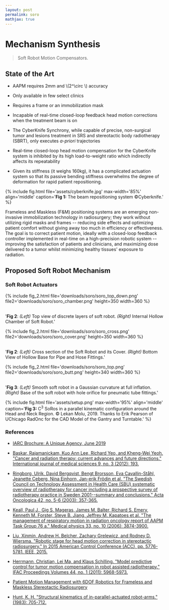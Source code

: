 ```yaml
---
layout: post
permalink: soro
mathjax: true
---
```


<?php include_once("analyticstracking.php") ?>


<a name="research"></a>
# Mechanism Synthesis

> Soft Robot Motion Compensators.

## State of the Art

- AAPM requires 2mm and \\(2^\circ \\) accuracy

- Only available in few select clinics

- Requires a frame or an immobilization mask

- Incapable of real-time closed-loop feedback head motion corrections when the treatment beam is on

- The CyberKnife Synchrony, while capable of precise, non-surgical tumor and lesions treatment in SRS and stereotactic body radiotherapy (SBRT), only executes _a-priori_ trajectories

- Real-time closed-loop head motion compensation for the CyberKnife system is inhibited by its high load-to-weight ratio which indirectly affects its repeatability

- Given its stiffness (it weighs 160kg), it has a complicated actuation system so that its passive bending stiffness overwhelms the degree of deformation for rapid patient repositioning.

{% 
    include fig.html 
        file='assets/cyberknife.jpg' 
        max-width='85%' 
        align='middle'
        caption='<b>Fig 1:</b> The beam repositioning system ©Cyberknife.'
%}
<br>

Frameless and Maskless (F&M) positioning systems are an emerging non-invasive immobilization technology in radiosurgery; they work without utilizing rigid masks and frames -- reducing side effects and optimizing patient comfort without giving away too much in efficiency or effectiveness. The goal is to correct patient motion, ideally with a closed-loop feedback controller implemented  in real-time on a high-precision robotic system -- improving the satisfaction of patients and clinicians, and maximizing dose delivered to a tumor whilst minimizing healthy tissues' exposure to radiation. 

## Proposed Soft Robot Mechanism

### Soft Robot Actuators

{% 
    include fig_2.html 
        file='downloads/soro/soro_top_down.png' 
        file2='downloads/soro/soro_chamber.png' 
        height=350
        width=360
%}

<br>
'<b>Fig 2</b>: <i>(Left)</i> Top view of discrete layers of soft robot. <i>(Right)</i> Internal Hollow Chamber of Soft Robot.'

{% 
    include fig_2.html 
        file='downloads/soro/soro_cross.png' 
        file2='downloads/soro/soro_cover.png' 
        height=350
        width=360
%}

<br>
'<b>Fig 2</b>: <i>(Left)</i> Cross section of the Soft Robot and its Cover. <i>(Right)</i>  Bottom View of Hollow Base for Pipe and Hose Fittings.'

{% 
    include fig_2.html 
        file='downloads/soro/soro_top.png' 
        file2='downloads/soro/soro_butt.png' 
        height=340
        width=360
%}

<br>
'<b>Fig 3</b>: <i>(Left)</i> Smooth soft robot in a Gaussian curvature at full inflation. <i>(Right)</i> Base of the soft robot with hole orifice for pneumatic tube fittings.'


<br>

{% 
    include fig.html 
        file='assets/setup.png' 
        max-width='95%' 
        align='middle'
        caption='<b>Fig 3: </b>C<sup>3</sup> SoRos in a parallel kinematic configuration around the Head and Neck Region. © Lekan Molu, 2019. Thanks to Erik Pearson of UChicago RadOnc for the CAD Model of the Gantry and Turntable.'
%}
<br>

<!-- 
For more background on this research, head over to [our group page](https://radonc.uchicago.edu/) and see our publications. -->

<!-- In a broader scope, my work explores better model representation in dynamical systems using state-of-the-art neural network function approximators, for example in adaptive control or model predictive control of complex nonlinear systems. My background is in Physics and Control theory and I spend my research exploring better ways of automating motion alignment correction systems in clinical cancer radiotherapy of malignant cancers of the head and neck region. The novelty of my work includes (i) the design and use of soft robots with morphological computation properties to dynamically adjust patient motion along desired degrees of freedom during cancer radiotherapy treatment; (ii) leveraging Cosserat's beam theory, nonlinear deformation theory, finite elastic deformation, Luh's algorithm, and screw theory for the kinodynamic planning and execution of trajectories by these soft and semi-rigid continuum robots. -->

<!--
#### Research Background

In stereotactic radiosurgery of the head and neck region, patients are typically positioned in a supine manner on a 6-DOF robotic couch for motion alignment correction with respect to an incident radiation. As such, the precision of delivery of radiation dose to target tumor is extremely important. Target miss in dosimetry angle or errors arising from patient positioning have been known to cause eczema, brain complications, and the exposure of organs at risks.
{% include fig.html
max-width="200px" file="/imgs/homepage/igrt_setup.jpg" alt="igrt setup"
float="right"  border="1px dotted black"  margin="0px 0px 15px 20px" align="right"
 %}
To prevent the patient from drifting from pre-calibrated pose on the 6-DOF robotic treatment couch, clinicians fixate metallic rings/frames, or elastic plastic masks on the patient's head and neck region so that involuntary motion by the patient is greatly minimized. But the use of such rings or masks have undesirable effects such as attenuating the radiation beam (thus minimizing incident dose and treatment efficacy), or making the patient uncomfortable.
The majority of such masks employed do not compensate for real-time patient deviation from planned targets. To compensate for such drifts, I proposed a [neuro-adaptive controller][iros-paper] for a network of compliant soft-robot systems to automatically move the patient's head and neck to desired pose based on a learning based finite-state machine.

{% include fig.html
max-width="100px" file="/imgs/homepage/moveit.jpg" alt="igrt setup"
float="right"  border="1px dotted black"  margin="0px 0px 15px 20px" align="right"
 %}

The idea is that by actuating elastomeric polymer enclosures that inflate or deflate based on the amount of air that is sent into them or by the amount of pressure that is exerted on them by a human-body part (such as the head or neck), one can achieve a desired level of pose in frameless or maskless radiotherapy without sacrificing patient comfort or treatment efficacy as existing technologies allow. -->



### References 

[IARC2019]: https://www.iarc.fr/wp-content/uploads/2019/07/IARC-brochure-EN-June_2019.pdf

+ [IARC Brochure: A Unique Agency, June 2019][IARC2019]

[Baskar19]: https://scholar.google.com/scholar_url?url=https://www.ncbi.nlm.nih.gov/pmc/articles/pmc3298009/&hl=en&sa=T&oi=gsb-gga&ct=res&cd=0&d=2296803199726912578&ei=PPy_XYKPCYeQmAGr1puoAg&scisig=AAGBfm2Gk_oOcTq0QajQZ4Vp_bf9IiIEQg 

+ [Baskar, Rajamanickam, Kuo Ann Lee, Richard Yeo, and Kheng-Wei Yeoh. "Cancer and radiation therapy: current advances and future directions." International journal of medical sciences 9, no. 3 (2012): 193.][Baskar19]

[RingborgReport]: https://scholar.google.com/scholar_url?url=https://www.tandfonline.com/doi/pdf/10.1080/02841860310010826&hl=en&sa=T&oi=gsb-gga&ct=res&cd=0&d=9053926701978851676&ei=gPu_XaaRD8rtmQHY7L-ICg&scisig=AAGBfm1hoZbHKgpFcqBS5JeEyBDQc6N5Mg

+ [Ringborg, Ulrik, David Bergqvist, Bengt Brorsson, Eva Cavallin-Ståhl, Jeanette Ceberg, Nina Einhorn, Jan-erik Frödin et al. "The Swedish Council on Technology Assessment in Health Care (SBU) systematic overview of radiotherapy for cancer including a prospective survey of radiotherapy practice in Sweden 2001--summary and conclusions." Acta Oncologica 42, no. 5-6 (2003): 357-365.][RingborgReport]

+ [Keall, Paul J., Gig S. Mageras, James M. Balter, Richard S. Emery, Kenneth M. Forster, Steve B. Jiang, Jeffrey M. Kapatoes et al. "The management of respiratory motion in radiation oncology report of AAPM Task Group 76 a." Medical physics 33, no. 10 (2006): 3874-3900.][Keall-Report]

[Keall-Report]: https://scholar.google.com/scholar_url?url=https://aapm.onlinelibrary.wiley.com/doi/full/10.1118/1.2349696&hl=en&sa=T&oi=gsb-gga&ct=res&cd=0&d=16883262995404466763&ei=kPG_XbPSBM32mQHzlZmoAw&scisig=AAGBfm0_dEagRqfdmdv2HRGW96vZ4Y8Vxw

+ [Liu, Xinmin, Andrew H. Belcher, Zachary Grelewicz, and Rodney D. Wiersma. "Robotic stage for head motion correction in stereotactic radiosurgery." In 2015 American Control Conference (ACC), pp. 5776-5781. IEEE, 2015.][Xinmin4DOF]

[Xinmin4DOF]: https://scholar.google.com/scholar_url?url=https://www.researchgate.net/profile/Xinmin_Liu2/publication/282928634_Robotic_stage_for_head_motion_correction_in_stereotactic_radiosurgery/links/5693b99408ae820ff0727bb5/Robotic-stage-for-head-motion-correction-in-stereotactic-radiosurgery.pdf&hl=en&sa=T&oi=gsb-gga&ct=res&cd=0&d=306093932951640353&ei=5fK_Xej2KIjTmQH4ho_oBw&scisig=AAGBfm01ovpaXREjk99p5H5DtD2mXLprAA

+ [Herrmann, Christian, Lei Ma, and Klaus Schilling. "Model predictive control for tumor motion compensation in robot assisted radiotherapy." IFAC Proceedings Volumes 44, no. 1 (2011): 5968-5973.][HerrmannHexaPODMPC]

[HerrmannHexaPODMPC]: https://scholar.google.com/scholar_url?url=https://www.sciencedirect.com/science/article/pii/S147466701644560X&hl=en&sa=T&oi=gsb&ct=res&cd=0&d=12168071717874672865&ei=FfO_XY2MOIeQmAGr1puoAg&scisig=AAGBfm3ImR8PwLFO61aeFdeeorV6DpLtqw

+ [Patient Motion Management with 6DOF Robotics for Frameless and Maskless Stereotactic Radiosurgery][BelcherThesis]

[BelcherThesis]: https://scholar.google.com/scholar_url?url=http://search.proquest.com/openview/c8ffdee64db65e61136903fcfc899c07/1%3Fpq-origsite%3Dgscholar%26cbl%3D18750%26diss%3Dy%26casa_token%3DRyN4hR-RX8cAAAAA:lfnvPQ8e9anJyXH_PlGRZkWVs3C7QnyXufLaz4sgk-6RbldrubjV5hn-9SNYoLb8lSBgbMkA-A&hl=en&sa=T&oi=gsb-gga&ct=res&cd=0&d=6826969054585395406&ei=SfO_XemdBYeQmAGr1puoAg&scisig=AAGBfm2cw00mWWKT2yCH8irjsl3oasping

+ [Hunt, K. H. "Structural kinematics of in-parallel-actuated robot-arms." (1983): 705-712.][Hunt1983]

[Hunt1983]: https://scholar.google.com/scholar_url?url=https://asmedigitalcollection.asme.org/mechanicaldesign/article-abstract/105/4/705/434199&hl=en&sa=T&oi=gsb&ct=res&cd=0&d=13895107842347352799&ei=Gz3AXa-3LYSSmAHvzKuQBA&scisig=AAGBfm1KATfuWQu50FZC-2s-pgn4qw-VIw
